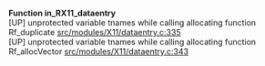   
__Function in_RX11_dataentry__  
  [UP] unprotected variable tnames while calling allocating function Rf_duplicate [src/modules/X11/dataentry.c:335](https://github.com/wch/r-source/blob/a87ed7042f8df2bee77182a2659970da229ec16f/src/modules/X11/dataentry.c/#L335)  
  [UP] unprotected variable tnames while calling allocating function Rf_allocVector [src/modules/X11/dataentry.c:343](https://github.com/wch/r-source/blob/a87ed7042f8df2bee77182a2659970da229ec16f/src/modules/X11/dataentry.c/#L343)  
